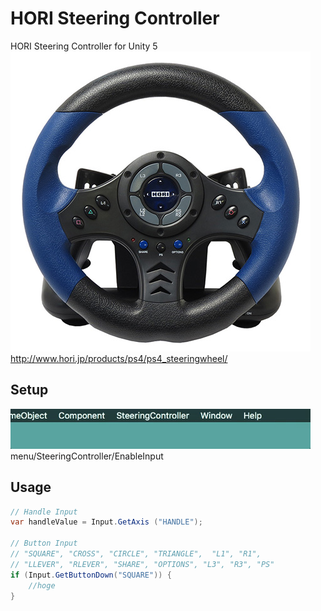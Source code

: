 # HORI Steering Controller
HORI Steering Controller for Unity 5  
![screenshot](https://github.com/knou/HORISteeringController/blob/master/medias/horisteeringController.jpg)  
<http://www.hori.jp/products/ps4/ps4_steeringwheel/>

## Setup
![screenshot](https://github.com/knou/HORISteeringController/blob/master/medias/horisteeringController.gif)  
menu/SteeringController/EnableInput

## Usage
```c#
// Handle Input
var handleValue = Input.GetAxis ("HANDLE");

// Button Input
// "SQUARE", "CROSS", "CIRCLE", "TRIANGLE",  "L1", "R1", 
// "LLEVER", "RLEVER", "SHARE", "OPTIONS", "L3", "R3", "PS"
if (Input.GetButtonDown("SQUARE")) {
	//hoge
}
```
